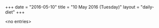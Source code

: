 +++
date = "2016-05-10"
title = "10 May 2016 (Tuesday)"
layout = "daily-diet"
+++


\<no entries\>

